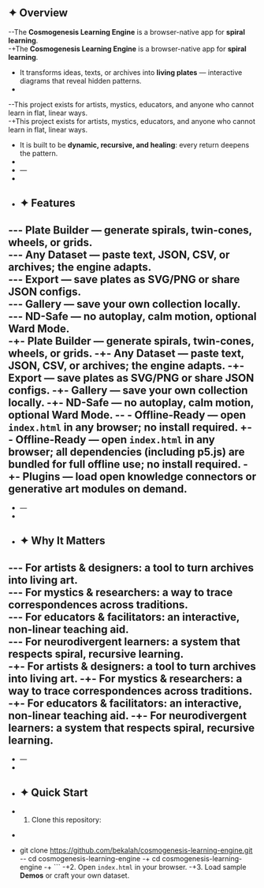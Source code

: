 ## ✦ Overview
 --The **Cosmogenesis Learning Engine** is a browser-native app for **spiral learning**.  
 -+The **Cosmogenesis Learning Engine** is a browser-native app for **spiral learning**.
 - It transforms ideas, texts, or archives into **living plates** — interactive diagrams that reveal hidden patterns.
 - 
 --This project exists for artists, mystics, educators, and anyone who cannot learn in flat, linear ways.  
 -+This project exists for artists, mystics, educators, and anyone who cannot learn in flat, linear ways.
 - It is built to be **dynamic, recursive, and healing**: every return deepens the pattern.
 - 
 - —
 - 
 - ## ✦ Features
 --- **Plate Builder** — generate spirals, twin-cones, wheels, or grids.  
 --- **Any Dataset** — paste text, JSON, CSV, or archives; the engine adapts.  
 --- **Export** — save plates as SVG/PNG or share JSON configs.  
 --- **Gallery** — save your own collection locally.  
 --- **ND-Safe** — no autoplay, calm motion, optional Ward Mode.  
 -+- **Plate Builder** — generate spirals, twin-cones, wheels, or grids.
 -+- **Any Dataset** — paste text, JSON, CSV, or archives; the engine adapts.
 -+- **Export** — save plates as SVG/PNG or share JSON configs.
 -+- **Gallery** — save your own collection locally.
 -+- **ND-Safe** — no autoplay, calm motion, optional Ward Mode.
-- - **Offline-Ready** — open `index.html` in any browser; no install required.
+- - **Offline-Ready** — open `index.html` in any browser; all dependencies (including p5.js) are bundled for full offline use; no install required.
 -+- **Plugins** — load open knowledge connectors or generative art modules on demand.
 - 
 - —
 - 
 - ## ✦ Why It Matters
 --- For **artists & designers**: a tool to turn archives into living art.  
 --- For **mystics & researchers**: a way to trace correspondences across traditions.  
 --- For **educators & facilitators**: an interactive, non-linear teaching aid.  
 --- For **neurodivergent learners**: a system that respects spiral, recursive learning.  
 -+- For **artists & designers**: a tool to turn archives into living art.
 -+- For **mystics & researchers**: a way to trace correspondences across traditions.
 -+- For **educators & facilitators**: an interactive, non-linear teaching aid.
 -+- For **neurodivergent learners**: a system that respects spiral, recursive learning.
 - 
 - —
 - 
 - ## ✦ Quick Start
 - 1. Clone this repository:
 -    ```bash
 -    git clone https://github.com/bekalah/cosmogenesis-learning-engine.git
 --   cd cosmogenesis-learning-engine
 -+   cd cosmogenesis-learning-engine
 -+   ```
 -+2. Open `index.html` in your browser.
 -+3. Load sample **Demos** or craft your own dataset.
